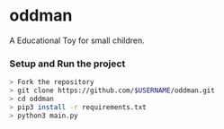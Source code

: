 # oddman
A Educational Toy for small children.

### Setup and Run the project

```sh
> Fork the repository
> git clone https://github.com/$USERNAME/oddman.git
> cd oddman
> pip3 install -r requirements.txt
> python3 main.py
```